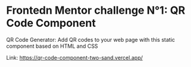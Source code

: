 # Frontedn Mentor challenge N°1: QR Code Component

QR Code Generator: Add QR codes to your web page with this static component based on HTML and CSS

Link: https://qr-code-component-two-sand.vercel.app/
